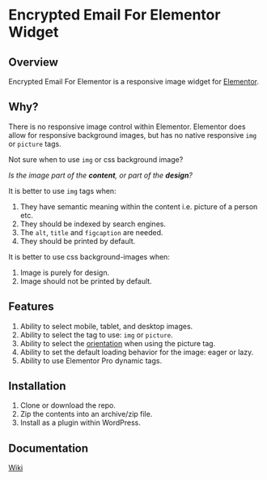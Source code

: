 # Encrypted Email For Elementor Widget
## Overview
Encrypted Email For Elementor is a responsive image widget for [Elementor](https://elementor.com).

## Why?
There is no responsive image control within Elementor. Elementor does allow for responsive background images, but has no native responsive `img` or `picture` tags.

Not sure when to use `img` or css background image? 

*Is the image part of the **content**, or part of the **design**?*

It is better to use `img` tags when:
1. They have semantic meaning within the content i.e. picture of a person etc.
2. They should be indexed by search engines.
3. The `alt`, `title` and `figcaption` are needed.
4. They should be printed by default.

It is better to use css background-images when:
1. Image is purely for design.
2. Image should not be printed by default.

## Features
1. Ability to select mobile, tablet, and desktop images.
2. Ability to select the tag to use: `img` or `picture`.
3. Ability to select the [orientation](https://developer.mozilla.org/en-US/docs/Web/CSS/@media/orientation) when using the picture tag.
4. Ability to set the default loading behavior for the image: eager or lazy.
5. Ability to use Elementor Pro dynamic tags.

## Installation
1. Clone or download the repo.
2. Zip the contents into an archive/zip file.
3. Install as a plugin within WordPress.

## Documentation
[Wiki](https://github.com/samuelgoldenbaum/encrypted-email-for-elementor/wiki)


